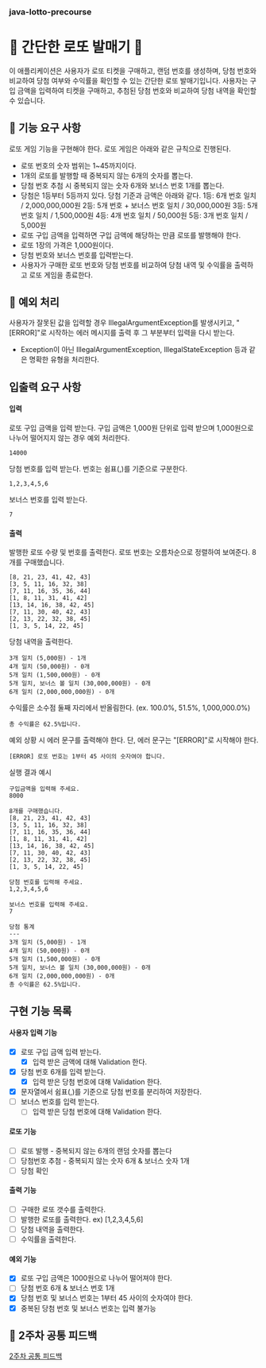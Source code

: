 ### java-lotto-precourse

# 🎉 간단한 로또 발매기 🎉
이 애플리케이션은 사용자가 로또 티켓을 구매하고, 랜덤 번호를 생성하며, 당첨 번호와 비교하여 당첨 여부와 수익률을 확인할 수 있는 간단한 로또 발매기입니다. 
사용자는 구입 금액을 입력하여 티켓을 구매하고, 추첨된 당첨 번호와 비교하여 당첨 내역을 확인할 수 있습니다.

## 🚀 기능 요구 사항
로또 게임 기능을 구현해야 한다. 로또 게임은 아래와 같은 규칙으로 진행된다.
- 로또 번호의 숫자 범위는 1~45까지이다.
- 1개의 로또를 발행할 때 중복되지 않는 6개의 숫자를 뽑는다.
- 당첨 번호 추첨 시 중복되지 않는 숫자 6개와 보너스 번호 1개를 뽑는다.
- 당첨은 1등부터 5등까지 있다. 당첨 기준과 금액은 아래와 같다.
  1등: 6개 번호 일치 / 2,000,000,000원
  2등: 5개 번호 + 보너스 번호 일치 / 30,000,000원
  3등: 5개 번호 일치 / 1,500,000원
  4등: 4개 번호 일치 / 50,000원
  5등: 3개 번호 일치 / 5,000원
- 로또 구입 금액을 입력하면 구입 금액에 해당하는 만큼 로또를 발행해야 한다.
- 로또 1장의 가격은 1,000원이다.
- 당첨 번호와 보너스 번호를 입력받는다.
- 사용자가 구매한 로또 번호와 당첨 번호를 비교하여 당첨 내역 및 수익률을 출력하고 로또 게임을 종료한다.

## 📝 예외 처리
사용자가 잘못된 값을 입력할 경우 IllegalArgumentException를 발생시키고, "[ERROR]"로 시작하는 에러 메시지를 출력 후 그 부분부터 입력을 다시 받는다.
  - Exception이 아닌 IllegalArgumentException, IllegalStateException 등과 같은 명확한 유형을 처리한다.

## 입출력 요구 사항 
#### 입력
로또 구입 금액을 입력 받는다. 구입 금액은 1,000원 단위로 입력 받으며 1,000원으로 나누어 떨어지지 않는 경우 예외 처리한다.
```
14000
```
당첨 번호를 입력 받는다. 번호는 쉼표(,)를 기준으로 구분한다.
```
1,2,3,4,5,6
```
보너스 번호를 입력 받는다.
```
7
```
#### 출력
발행한 로또 수량 및 번호를 출력한다. 로또 번호는 오름차순으로 정렬하여 보여준다.
8개를 구매했습니다.
```
[8, 21, 23, 41, 42, 43] 
[3, 5, 11, 16, 32, 38] 
[7, 11, 16, 35, 36, 44] 
[1, 8, 11, 31, 41, 42] 
[13, 14, 16, 38, 42, 45] 
[7, 11, 30, 40, 42, 43] 
[2, 13, 22, 32, 38, 45] 
[1, 3, 5, 14, 22, 45]
```
당첨 내역을 출력한다.
```
3개 일치 (5,000원) - 1개
4개 일치 (50,000원) - 0개
5개 일치 (1,500,000원) - 0개
5개 일치, 보너스 볼 일치 (30,000,000원) - 0개
6개 일치 (2,000,000,000원) - 0개
```
수익률은 소수점 둘째 자리에서 반올림한다. (ex. 100.0%, 51.5%, 1,000,000.0%)
```
총 수익률은 62.5%입니다.
```
예외 상황 시 에러 문구를 출력해야 한다. 단, 에러 문구는 "[ERROR]"로 시작해야 한다.
```
[ERROR] 로또 번호는 1부터 45 사이의 숫자여야 합니다.
```
실행 결과 예시
```
구입금액을 입력해 주세요.
8000

8개를 구매했습니다.
[8, 21, 23, 41, 42, 43] 
[3, 5, 11, 16, 32, 38] 
[7, 11, 16, 35, 36, 44] 
[1, 8, 11, 31, 41, 42] 
[13, 14, 16, 38, 42, 45] 
[7, 11, 30, 40, 42, 43] 
[2, 13, 22, 32, 38, 45] 
[1, 3, 5, 14, 22, 45]

당첨 번호를 입력해 주세요.
1,2,3,4,5,6

보너스 번호를 입력해 주세요.
7

당첨 통계
---
3개 일치 (5,000원) - 1개
4개 일치 (50,000원) - 0개
5개 일치 (1,500,000원) - 0개
5개 일치, 보너스 볼 일치 (30,000,000원) - 0개
6개 일치 (2,000,000,000원) - 0개
총 수익률은 62.5%입니다.
```

## 구현 기능 목록

#### 사용자 입력 기능
- [x] 로또 구입 금액 입력 받는다. 
  - [x] 입력 받은 금액에 대해 Validation 한다.
- [x] 당첨 번호 6개를 입력 받는다.
  - [x] 입력 받은 당첨 번호에 대해 Validation 한다.
- [x] 문자열에서 쉼표(,)를 기준으로 당첨 번호를 분리하여 저장한다.
- [ ] 보너스 번호를 입력 받는다.
  - [ ] 입력 받은 당첨 번호에 대해 Validation 한다.

#### 로또 기능 
- [ ] 로또 발행 - 중복되지 않는 6개의 랜덤 숫자를 뽑는다
- [ ] 당첨번호 추첨 - 중복되지 않는 숫자 6개 & 보너스 숫자 1개
- [ ] 당첨 확인 

#### 출력 기능
- [ ] 구매한 로또 갯수를 출력한다.
- [ ] 발행한 로또를 출력한다. ex) [1,2,3,4,5,6]
- [ ] 당첨 내역을 출력한다.
- [ ] 수익률을 출력한다.

#### 예외 기능
- [x] 로또 구입 금액은 1000원으로 나누어 떨어져야 한다.
- [ ] 당첨 번호 6개 & 보너스 번호 1개 
- [x] 당첨 번호 및 보너스 번호는 1부터 45 사이의 숫자여야 한다.
- [x] 중복된 당첨 번호 및 보너스 번호는 입력 불가능

## 🔗 2주차 공통 피드백
[2주차 공통 피드백](https://docs.google.com/document/d/1QW_762N0WC6JvAiDHNBYXzLJ60y1Azex1d7tID0BggM/edit?tab=t.0)
